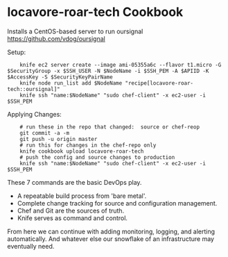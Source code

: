 locavore-roar-tech Cookbook
===========================

Installs a CentOS-based server to run oursignal https://github.com/vdog/oursignal

Setup:
```
	knife ec2 server create --image ami-05355a6c --flavor t1.micro -G $SecurityGroup -x $SSH_USER -N $NodeName -i $SSH_PEM -A $APIID -K $AccessKey -S $SecurityKeyPairName
	knife node run_list add $NodeName "recipe[locavore-roar-tech::oursignal]" 
	knife ssh "name:$NodeName" "sudo chef-client" -x ec2-user -i $SSH_PEM
```

Applying Changes:
```
	# run these in the repo that changed:  source or chef-reop
	git commit -a -m 
	git push -u origin master
	# run this for changes in the chef-repo only
	knife cookbook upload locavore-roar-tech
	# push the config and source changes to production
	knife ssh "name:$NodeName" "sudo chef-client" -x ec2-user -i $SSH_PEM
```
These 7 commands are the basic DevOps play.  
* A repeatable build process from 'bare metal'.
* Complete change tracking for source and configuration management.
* Chef and Git are the sources of truth.
* Knife serves as command and control.

From here we can continue with adding monitoring, logging, and alerting automatically.  And whatever else our snowflake of an infrastructure may eventually need.

